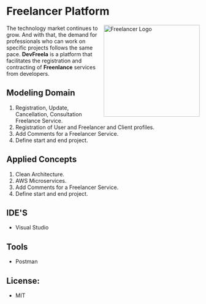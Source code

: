 # Freelancer Platform

<img src="https://raw.githubusercontent.com/willianrsouza/ASP.NET-SPECIALIZATION-CODES/main/images/logo.png" align="right"
     alt="Freelancer Logo" width="250" height="240">

The technology market continues to grow. And with that, the demand for professionals
who can work on specific projects follows the same pace. **DevFreela** is a platform that 
facilitates the registration and contracting of **Freenlance** services from developers.


## Modeling Domain

1. Registration, Update, Cancellation, Consultation Freelance Service.
2. Registration of User and Freelancer and Client profiles.
3. Add Comments for a Freelancer Service.
4. Define start and end project.

## Applied Concepts

1. Clean Architecture.
2. AWS Microservices.
3. Add Comments for a Freelancer Service.
4. Define start and end project.


## IDE'S

- Visual Studio

## Tools

- Postman

## License: 

- MIT
